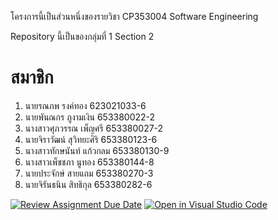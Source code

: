 โครงการนี้เป็นส่วนหนึ่งของรายวิชา CP353004 Software Engineering

Repository นี้เป็นของกลุ่มที่ 1 Section 2

# สมาชิก
1. นายรณภพ รงค์ทอง 623021033-6
2. นายพันณกร ภูงามเงิน 653380022-2
3. นางสาวศุภวรรณ เพ็ญศรี 653380027-2
4. นายจิราวัฒน์ สุวิทยะศิริ 653380123-6
5. นางสาวทักษนันท์ แก้วกลม 653380130-9
6. นางสาวเพ็ชชภา นูทอง 653380144-8
7. นายประจักษ์ สายแถม 653380270-3
8. นายจิรันธนิน สิทธิกุล 653380282-6

[![Review Assignment Due Date](https://classroom.github.com/assets/deadline-readme-button-22041afd0340ce965d47ae6ef1cefeee28c7c493a6346c4f15d667ab976d596c.svg)](https://classroom.github.com/a/Bwpk2ByU)
[![Open in Visual Studio Code](https://classroom.github.com/assets/open-in-vscode-2e0aaae1b6195c2367325f4f02e2d04e9abb55f0b24a779b69b11b9e10269abc.svg)](https://classroom.github.com/online_ide?assignment_repo_id=17426975&assignment_repo_type=AssignmentRepo)
